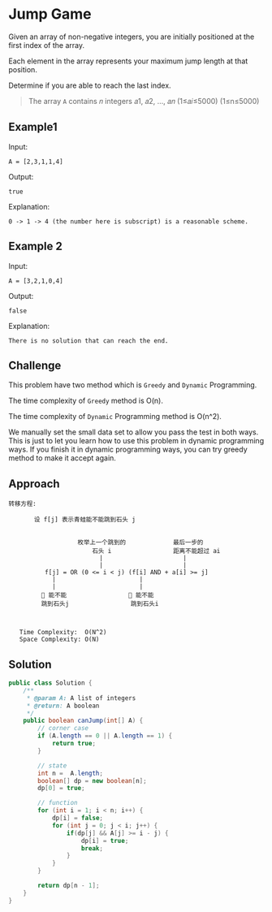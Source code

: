# Jump Game
Given an array of non-negative integers, you are initially positioned at the first index of the array.

Each element in the array represents your maximum jump length at that position.

Determine if you are able to reach the last index.

>The array `A` contains 𝑛 integers 𝑎1, 𝑎2, …, 𝑎𝑛 (1≤𝑎𝑖≤5000) (1≤n≤5000)

## Example1
Input:
```
A = [2,3,1,1,4]

```
Output:
```
true

```
Explanation:
```
0 -> 1 -> 4 (the number here is subscript) is a reasonable scheme.

```

## Example 2
Input:
```
A = [3,2,1,0,4]

```
Output:
```
false

```
Explanation:
```
There is no solution that can reach the end.

```

## Challenge

This problem have two method which is `Greedy` and `Dynamic` Programming.

The time complexity of `Greedy` method is O(n).

The time complexity of `Dynamic` Programming method is O(n^2).

We manually set the small data set to allow you pass the test in both ways. This is just to let you learn how to use this problem in dynamic programming ways. If you finish it in dynamic programming ways, you can try greedy method to make it accept again.

## Approach
```
转移方程:

       设 f[j] 表示青蛙能不能跳到石头 j


                   枚举上一个跳到的             最后一步的
                       石头 i                 距离不能超过 ai
                         |                      |    
                         |                      |    
          f[j] = OR (0 <= i < j) (f[i] AND + a[i] >= j]
            |                       |        
            |                       |
         🐸 能不能                 🐸 能不能
         跳到石头j                 跳到石头i         



   Time Complexity:  O(N^2)
   Space Complexity: O(N)

```

## Solution

```java
public class Solution {
    /**
     * @param A: A list of integers
     * @return: A boolean
     */
    public boolean canJump(int[] A) {
        // corner case
        if (A.length == 0 || A.length == 1) {
            return true;
        }

        // state
        int n =  A.length;
        boolean[] dp = new boolean[n];
        dp[0] = true;

        // function
        for (int i = 1; i < n; i++) {
            dp[i] = false;
            for (int j = 0; j < i; j++) {
                if(dp[j] && A[j] >= i - j) {
                    dp[i] = true;
                    break;
                }
            }
        }

        return dp[n - 1];
    }
}
```
